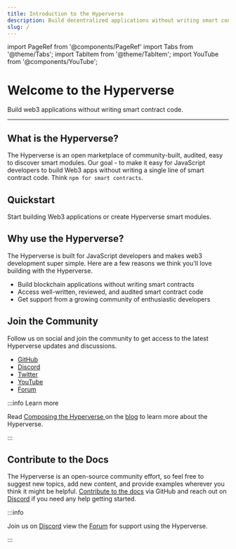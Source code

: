 ```yaml
---
title: Introduction to the Hyperverse
description: Build decentralized applications without writing smart contract code.
slug: /
---
```


import PageRef from '@components/PageRef'
import Tabs from '@theme/Tabs';
import TabItem from '@theme/TabItem';
import YouTube from '@components/YouTube';

# Welcome to the Hyperverse

Build web3 applications without writing smart contract code.

---

## What is the Hyperverse?

The Hyperverse is an open marketplace of community-built, audited, easy to discover smart modules. Our goal - to make it easy for JavaScript developers to build Web3 apps without writing a single line of smart contract code. Think `npm for smart contracts`.

## Quickstart

Start building Web3 applications or create Hyperverse smart modules.

<PageRef url="../early-access" pageName="Build Web3 applications | JavaScript Developers" />
<PageRef url="../compose/introduction" pageName="Create smart modules | Smart Contract Developers" />

## Why use the Hyperverse?

The Hyperverse is built for JavaScript developers and makes web3 development super simple. Here are a few reasons we think you'll love building with the Hyperverse.

- Build blockchain applications without writing smart contracts
- Access well-written, reviewed, and audited smart contract code
- Get support from a growing community of enthusiastic developers

<YouTube videoId="7bNxMIRINAI"/>

## Join the Community

Follow us on social and join the community to get access to the latest Hyperverse updates and discussions.

- [GitHub](https://github.com/decentology)
- [Discord](https://discord.com/invite/uqecGxg)
- [Twitter](https://twitter.com/decentology)
- [YouTube](https://www.youtube.com/decentology)
- [Forum](https://forum.decentology.com/)

:::info Learn more

Read [Composing the Hyperverse ](https://www.decentology.com/blog/composing-the-hyperverse) on the [blog](https://www.decentology.com/blog) to learn more about the Hyperverse.

:::

## Contribute to the Docs

The Hyperverse is an open-source community effort, so feel free to suggest new topics, add new content, and provide examples wherever you think it might be helpful. [Contribute to the docs](https://github.com/decentology/hyperverse-docs/issues/new) via GitHub and reach out on [Discord](https://discord.com/invite/uqecGxg) if you need any help getting started.

:::info

Join us on [Discord](https://discord.com/invite/uqecGxg) view the [Forum](https://forum.decentology.com/) for support using the Hyperverse.

:::
